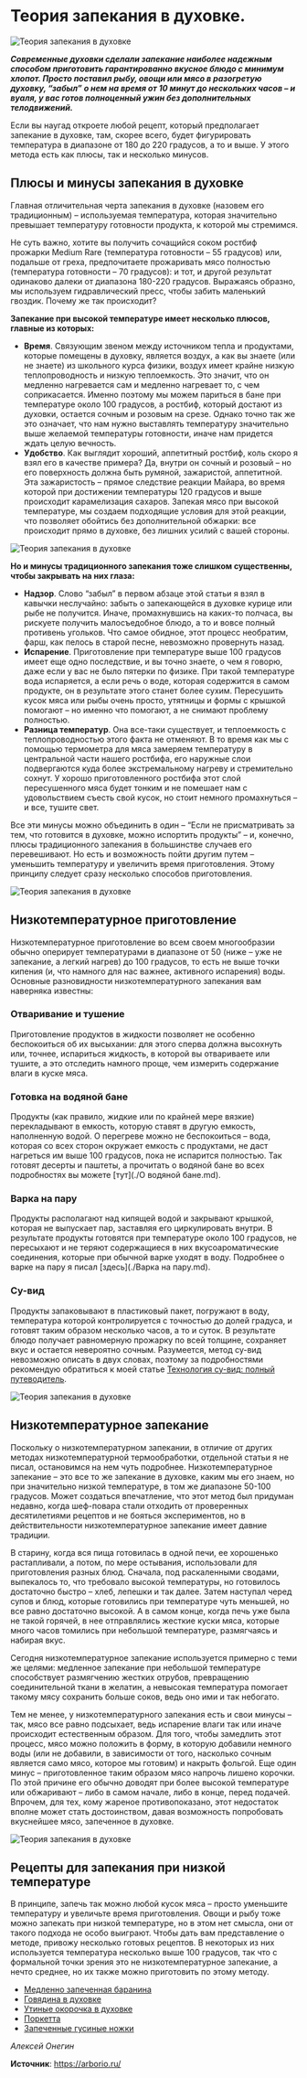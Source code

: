 # Теория запекания в духовке.

![Теория запекания в духовке](/images/Kulinar/Other/duhovka_1.jpg 'Теория запекания в духовке')

_**Современные духовки сделали запекание наиболее надежным способом приготовить гарантированно вкусное блюдо с минимум хлопот. Просто поставил рыбу, овощи или мясо в разогретую духовку, “забыл” о нем на время от 10 минут до нескольких часов – и вуаля, у вас готов полноценный ужин без дополнительных телодвижений.**_

Если вы наугад откроете любой рецепт, который предполагает запекание в духовке, там, скорее всего, будет фигурировать температура в диапазоне от 180 до 220 градусов, а то и выше. У этого метода есть как плюсы, так и несколько минусов.

## Плюсы и минусы запекания в духовке

Главная отличительная черта запекания в духовке (назовем его традиционным) – используемая температура, которая значительно превышает температуру готовности продукта, к которой мы стремимся.

Не суть важно, хотите вы получить сочащийся соком ростбиф прожарки Medium Rare (температура готовности – 55 градусов) или, подальше от греха, предпочитаете прожаривать мясо полностью (температура готовности – 70 градусов): и тот, и другой результат одинаково далеки от диапазона 180-220 градусов. Выражаясь образно, мы используем гидравлический пресс, чтобы забить маленький гвоздик. Почему же так происходит?

**Запекание при высокой температуре имеет несколько плюсов, главные из которых:**

- **Время**. Связующим звеном между источником тепла и продуктами, которые помещены в духовку, является воздух, а как вы знаете (или не знаете) из школьного курса физики, воздух имеет крайне низкую теплопроводность и низкую теплоемкость. Это значит, что он медленно нагревается сам и медленно нагревает то, с чем соприкасается. Именно поэтому мы можем париться в бане при температуре около 100 градусов, а ростбиф, который достают из духовки, остается сочным и розовым на срезе. Однако точно так же это означает, что нам нужно выставлять температуру значительно выше желаемой температуры готовности, иначе нам придется ждать целую вечность.
- **Удобство**. Как выглядит хороший, аппетитный ростбиф, коль скоро я взял его в качестве примера? Да, внутри он сочный и розовый – но его поверхность должна быть румяной, зажаристой, аппетитной. Эта зажаристость – прямое следствие реакции Майара, во время которой при достижении температуры 120 градусов и выше происходит карамелизация сахаров. Запекая мясо при высокой температуре, мы создаем подходящие условия для этой реакции, что позволяет обойтись без дополнительной обжарки: все происходит прямо в духовке, без лишних усилий с вашей стороны.

![Теория запекания в духовке](/images/Kulinar/Other/duhovka_2.jpg 'Теория запекания в духовке')

**Но и минусы традиционного запекания тоже слишком существенны, чтобы закрывать на них глаза:**

- **Надзор**. Слово “забыл” в первом абзаце этой статьи я взял в кавычки неслучайно: забыть о запекающейся в духовке курице или рыбе не получится. Иначе, промахнувшись на каких-то полчаса, вы рискуете получить малосъедобное блюдо, а то и вовсе полный противень угольков. Что самое обидное, этот процесс необратим, фарш, как пелось в старой песне, невозможно провернуть назад.
- **Испарение**. Приготовление при температуре выше 100 градусов имеет еще одно последствие, и вы точно знаете, о чем я говорю, даже если у вас не было пятерки по физике. При такой температуре вода испаряется, а если речь о воде, которая содержится в самом продукте, он в результате этого станет более сухим. Пересушить кусок мяса или рыбы очень просто, утятницы и формы с крышкой помогают – но именно что помогают, а не снимают проблему полностью.
- **Разница температур**. Она все-таки существует, и теплоемкость с теплопроводностью этого факта не отменяют. В то время как мы с помощью термометра для мяса замеряем температуру в центральной части нашего ростбифа, его наружные слои подвергаются куда более экстремальному нагреву и стремительно сохнут. У хорошо приготовленного ростбифа этот слой пересушенного мяса будет тонким и не помешает нам с удовольствием съесть свой кусок, но стоит немного промахнуться – и все, тушите свет.

Все эти минусы можно объединить в один – “Если не присматривать за тем, что готовится в духовке, можно испортить продукты” – и, конечно, плюсы традиционного запекания в большинстве случаев его перевешивают. Но есть и возможность пойти другим путем – уменьшить температуру и увеличить время приготовления. Этому принципу следует сразу несколько способов приготовления.

![Теория запекания в духовке](/images/Kulinar/Other/duhovka_3.jpg 'Теория запекания в духовке')

## Низкотемпературное приготовление

Низкотемпературное приготовление во всем своем многообразии обычно оперирует температурами в диапазоне от 50 (ниже – уже не запекание, а легкий нагрев) до 100 градусов, то есть не выше точки кипения (и, что намного для нас важнее, активного испарения) воды. Основные разновидности низкотемпературного запекания вам наверняка известны:

### Отваривание и тушение

Приготовление продуктов в жидкости позволяет не особенно беспокоиться об их высыхании: для этого сперва должна высохнуть или, точнее, испариться жидкость, в которой вы отвариваете или тушите, а это отследить намного проще, чем измерить содержание влаги в куске мяса.

### Готовка на водяной бане

Продукты (как правило, жидкие или по крайней мере вязкие) перекладывают в емкость, которую ставят в другую емкость, наполненную водой. О перегреве можно не беспокоиться – вода, которая со всех сторон окружает емкость с продуктами, не даст нагреться им выше 100 градусов, пока не испарится полностью. Так готовят десерты и паштеты, а прочитать о водяной бане во всех подробностях вы можете [тут](./О водяной бане.md).

### Варка на пару

Продукты располагают над кипящей водой и закрывают крышкой, которая не выпускает пар, заставляя его циркулировать внутри. В результате продукты готовятся при температуре около 100 градусов, не пересыхают и не теряют содержащиеся в них вкусоароматические соединения, которые при обычной варке уходят в воду. Подробнее о варке на пару я писал [здесь](./Варка на пару.md).

### Су-вид

Продукты запаковывают в пластиковый пакет, погружают в воду, температура которой контролируется с точностью до долей градуса, и готовят таким образом несколько часов, а то и суток. В результате блюдо получает равномерную прожарку по всей толщине, сохраняет вкус и остается невероятно сочным. Разумеется, метод су-вид невозможно описать в двух словах, поэтому за подробностями рекомендую обратиться к моей статье [Технология су-вид: полный путеводитель](https://arborio.ru/texnologiya-sous-vide/).

![Теория запекания в духовке](/images/Kulinar/Other/duhovka_4.jpg 'Теория запекания в духовке')

## Низкотемпературное запекание

Поскольку о низкотемпературном запекании, в отличие от других методах низкотемпературной термообработки, отдельной статьи я не писал, остановимся на нем чуть подробнее. Низкотемпературное запекание – это все то же запекание в духовке, каким мы его знаем, но при значительно низкой температуре, в том же диапазоне 50-100 градусов. Может создаться впечатление, что этот метод был придуман недавно, когда шеф-повара стали отходить от проверенных десятилетиями рецептов и не бояться экспериментов, но в действительности низкотемпературное запекание имеет давние традиции.

В старину, когда вся пища готовилась в одной печи, ее хорошенько растапливали, а потом, по мере остывания, использовали для приготовления разных блюд. Сначала, под раскаленными сводами, выпекалось то, что требовало высокой температуры, но готовилось достаточно быстро – хлеб, лепешки и так далее. Затем наступал черед супов и блюд, которые готовились при температуре чуть меньшей, но все равно достаточно высокой. А в самом конце, когда печь уже была не такой горячей, в нее отправлялись жесткие куски мяса, которые много часов томились при небольшой температуре, размягчаясь и набирая вкус.

Сегодня низкотемпературное запекание используется примерно с теми же целями: медленное запекание при небольшой температуре способствует размягчению жестких отрубов, превращению соединительной ткани в желатин, а невысокая температура помогает такому мясу сохранить больше соков, ведь оно ими и так небогато.

Тем не менее, у низкотемпературного запекания есть и свои минусы – так, мясо все равно подсыхает, ведь испарение влаги так или иначе происходит естественным образом. Для того, чтобы замедлить этот процесс, мясо можно положить в форму, в которую добавили немного воды (или не добавили, в зависимости от того, насколько сочным является само мясо, которое мы готовим) и накрыть фольгой. Еще один минус – приготовленное таким образом мясо напрочь лишено корочки. По этой причине его обычно доводят при более высокой температуре или обжаривают – либо в самом начале, либо в конце, перед подачей. Впрочем, для тех, кому жареное противопоказано, этот недостаток вполне может стать достоинством, давая возможность попробовать вкуснейшее мясо, запеченное в духовке.

![Теория запекания в духовке](/images/Kulinar/Other/duhovka_5.jpg 'Теория запекания в духовке')

## Рецепты для запекания при низкой температуре

В принципе, запечь так можно любой кусок мяса – просто уменьшите температуру и увеличьте время приготовления. Овощи и рыбу тоже можно запекать при низкой температуре, но в этом нет смысла, они от такого подхода не особо выиграют. Чтобы дать вам представление о методе, привожу несколько готовых рецептов. В некоторых из них используется температура несколько выше 100 градусов, так что с формальной точки зрения это не низкотемпературное запекание, а нечто среднее, но их также можно приготовить по этому методу.

- [Медленно запеченная баранина](https://arborio.ru/medlenno-zapechennaya-baranina/)
- [Говядина в духовке](https://arborio.ru/zapechennoe-myaso/)
- [Утиные окорочка в духовке](https://arborio.ru/utinye-okorochka-v-duxovke/)
- [Поркетта](https://arborio.ru/porketta/)
- [Запеченные гусиные ножки](https://arborio.ru/zapechennye-nozhki-gusya/)

_Алексей Онегин_

**Источник**: https://arborio.ru/
